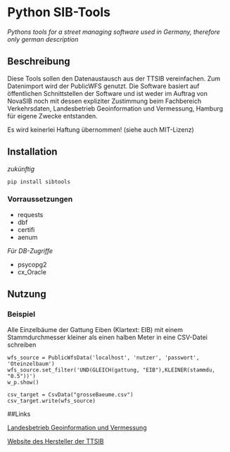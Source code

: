 # Python SIB-Tools

*Pythons tools for a street managing software used in Germany, therefore only 
german description*

## Beschreibung
Diese Tools sollen den Datenaustausch aus der TTSIB vereinfachen. Zum Datenimport 
wird der PublicWFS genutzt. Die Software basiert auf öffentlichen Schnittstellen der 
Software und ist weder im Auftrag von NovaSIB noch mit dessen expliziter Zustimmung
beim Fachbereich Verkehrsdaten, Landesbetrieb Geoinformation und Vermessung, Hamburg 
für eigene Zwecke entstanden.

Es wird keinerlei Haftung übernommen! (siehe auch MIT-Lizenz)


## Installation
*zukünftig*

`pip install sibtools`

### Vorraussetzungen
* requests
* dbf
* certifi
* aenum

*Für DB-Zugriffe*
* psycopg2
* cx_Oracle

## Nutzung
### Beispiel
Alle Einzelbäume der Gattung Eiben (Klartext: EIB) mit einem Stammdurchmesser 
kleiner als einen halben Meter in eine CSV-Datei schreiben
```
wfs_source = PublicWfsData('localhost', 'nutzer', 'passwort', 'Oteinzelbaum')
wfs_source.set_filter('UND(GLEICH(gattung, "EIB"),KLEINER(stammdu, "0.5"))')
w_p.show()

csv_target = CsvData("grosseBaeume.csv") 
csv_target.write(wfs_source)
```


##Links

[Landesbetrieb Geoinformation und Vermessung](https://www.hamburg.de/bsw/landesbetrieb-geoinformation-und-vermessung/)

[Website des Hersteller der TTSIB](https://www.novasib.de/produkte/)